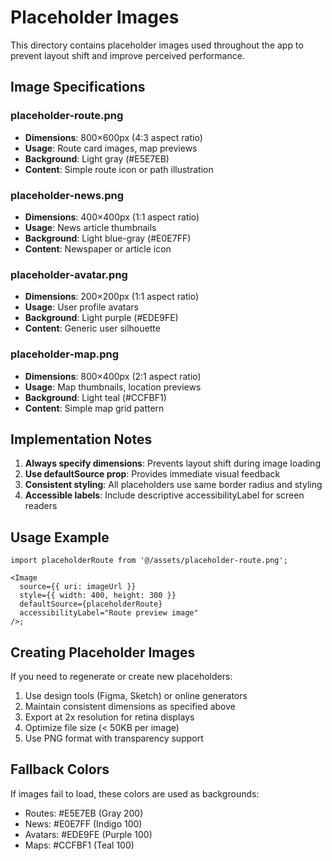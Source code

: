 # Placeholder Images

This directory contains placeholder images used throughout the app to prevent layout shift and improve perceived performance.

## Image Specifications

### placeholder-route.png

- **Dimensions**: 800×600px (4:3 aspect ratio)
- **Usage**: Route card images, map previews
- **Background**: Light gray (#E5E7EB)
- **Content**: Simple route icon or path illustration

### placeholder-news.png

- **Dimensions**: 400×400px (1:1 aspect ratio)
- **Usage**: News article thumbnails
- **Background**: Light blue-gray (#E0E7FF)
- **Content**: Newspaper or article icon

### placeholder-avatar.png

- **Dimensions**: 200×200px (1:1 aspect ratio)
- **Usage**: User profile avatars
- **Background**: Light purple (#EDE9FE)
- **Content**: Generic user silhouette

### placeholder-map.png

- **Dimensions**: 800×400px (2:1 aspect ratio)
- **Usage**: Map thumbnails, location previews
- **Background**: Light teal (#CCFBF1)
- **Content**: Simple map grid pattern

## Implementation Notes

1. **Always specify dimensions**: Prevents layout shift during image loading
2. **Use defaultSource prop**: Provides immediate visual feedback
3. **Consistent styling**: All placeholders use same border radius and styling
4. **Accessible labels**: Include descriptive accessibilityLabel for screen readers

## Usage Example

```tsx
import placeholderRoute from '@/assets/placeholder-route.png';

<Image
  source={{ uri: imageUrl }}
  style={{ width: 400, height: 300 }}
  defaultSource={placeholderRoute}
  accessibilityLabel="Route preview image"
/>;
```

## Creating Placeholder Images

If you need to regenerate or create new placeholders:

1. Use design tools (Figma, Sketch) or online generators
2. Maintain consistent dimensions as specified above
3. Export at 2x resolution for retina displays
4. Optimize file size (< 50KB per image)
5. Use PNG format with transparency support

## Fallback Colors

If images fail to load, these colors are used as backgrounds:

- Routes: #E5E7EB (Gray 200)
- News: #E0E7FF (Indigo 100)
- Avatars: #EDE9FE (Purple 100)
- Maps: #CCFBF1 (Teal 100)
